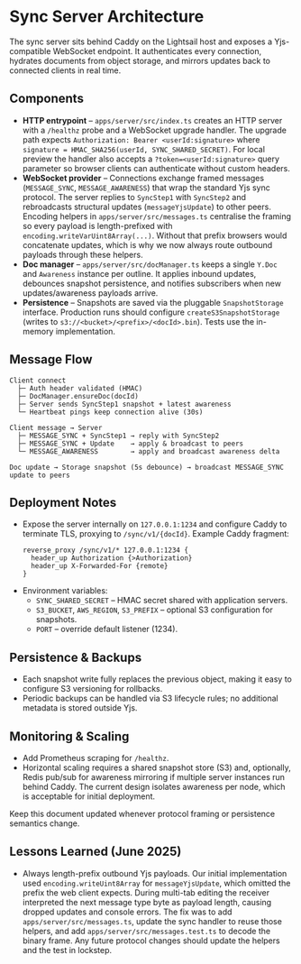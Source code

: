 # Sync Server Architecture

The sync server sits behind Caddy on the Lightsail host and exposes a Yjs-compatible WebSocket
endpoint. It authenticates every connection, hydrates documents from object storage, and mirrors
updates back to connected clients in real time.

## Components
- **HTTP entrypoint** – `apps/server/src/index.ts` creates an HTTP server with a `/healthz` probe and a
  WebSocket upgrade handler. The upgrade path expects `Authorization: Bearer <userId:signature>` where
  `signature = HMAC_SHA256(userId, SYNC_SHARED_SECRET)`. For local preview the handler also accepts
  a `?token=<userId:signature>` query parameter so browser clients can authenticate without custom
  headers.
- **WebSocket provider** – Connections exchange framed messages (`MESSAGE_SYNC`, `MESSAGE_AWARENESS`) that
  wrap the standard Yjs sync protocol. The server replies to `SyncStep1` with `SyncStep2` and rebroadcasts
  structural updates (`messageYjsUpdate`) to other peers. Encoding helpers in
  `apps/server/src/messages.ts` centralise the framing so every payload is length-prefixed with
  `encoding.writeVarUint8Array(...)`. Without that prefix browsers would concatenate updates, which is
  why we now always route outbound payloads through these helpers.
- **Doc manager** – `apps/server/src/docManager.ts` keeps a single `Y.Doc` and `Awareness` instance per
  outline. It applies inbound updates, debounces snapshot persistence, and notifies subscribers when new
  updates/awareness payloads arrive.
- **Persistence** – Snapshots are saved via the pluggable `SnapshotStorage` interface. Production runs should
  configure `createS3SnapshotStorage` (writes to `s3://<bucket>/<prefix>/<docId>.bin`). Tests use the in-memory
  implementation.

## Message Flow
```
Client connect
  ├─ Auth header validated (HMAC)
  ├─ DocManager.ensureDoc(docId)
  ├─ Server sends SyncStep1 snapshot + latest awareness
  └─ Heartbeat pings keep connection alive (30s)

Client message → Server
  ├─ MESSAGE_SYNC + SyncStep1 → reply with SyncStep2
  ├─ MESSAGE_SYNC + Update    → apply & broadcast to peers
  └─ MESSAGE_AWARENESS        → apply and broadcast awareness delta

Doc update → Storage snapshot (5s debounce) → broadcast MESSAGE_SYNC update to peers
```

## Deployment Notes
- Expose the server internally on `127.0.0.1:1234` and configure Caddy to terminate TLS, proxying to
  `/sync/v1/{docId}`. Example Caddy fragment:
  ```caddyfile
  reverse_proxy /sync/v1/* 127.0.0.1:1234 {
    header_up Authorization {>Authorization}
    header_up X-Forwarded-For {remote}
  }
  ```
- Environment variables:
  - `SYNC_SHARED_SECRET` – HMAC secret shared with application servers.
  - `S3_BUCKET`, `AWS_REGION`, `S3_PREFIX` – optional S3 configuration for snapshots.
  - `PORT` – override default listener (1234).

## Persistence & Backups
- Each snapshot write fully replaces the previous object, making it easy to configure S3 versioning for
  rollbacks.
- Periodic backups can be handled via S3 lifecycle rules; no additional metadata is stored outside Yjs.

## Monitoring & Scaling
- Add Prometheus scraping for `/healthz`.
- Horizontal scaling requires a shared snapshot store (S3) and, optionally, Redis pub/sub for awareness
  mirroring if multiple server instances run behind Caddy. The current design isolates awareness per node,
  which is acceptable for initial deployment.

Keep this document updated whenever protocol framing or persistence semantics change.

## Lessons Learned (June 2025)
- Always length-prefix outbound Yjs payloads. Our initial implementation used
  `encoding.writeUint8Array` for `messageYjsUpdate`, which omitted the prefix the web client expects.
  During multi-tab editing the receiver interpreted the next message type byte as payload length,
  causing dropped updates and console errors. The fix was to add `apps/server/src/messages.ts`, update
  the sync handler to reuse those helpers, and add `apps/server/src/messages.test.ts` to decode the
  binary frame. Any future protocol changes should update the helpers and the test in lockstep.
